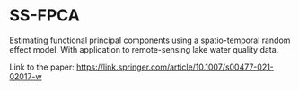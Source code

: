 # SS-FPCA

Estimating functional principal components using a spatio-temporal random effect model. 
With application to remote-sensing lake water quality data.

Link to the paper: https://link.springer.com/article/10.1007/s00477-021-02017-w

